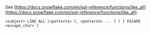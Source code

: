 See [https://docs.snowflake.com/en/sql-reference/functions/like_all](https://docs.snowflake.com/en/sql-reference/functions/like_all)
```
<subject> LIKE ALL (<pattern1> [, <pattern2> ... ] ) [ ESCAPE <escape_char> ]
```
